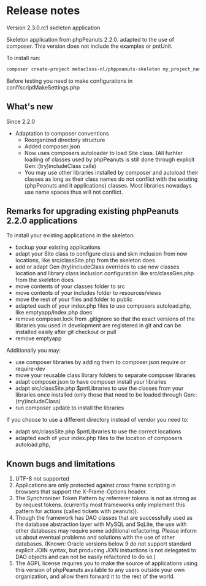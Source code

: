 Release notes
=============
Version 2.3.0.rc1 skeleton application

Skeleton application from phpPeanuts 2.2.0. adapted to the use of composer.
This version does not include the examples or pntUnit.

To install run:
``` bash
composer create-project metaclass-nl/phppeanuts-skeleton my_project_name dev-master
```
Before testing you need to make configurations in conf/scriptMakeSettings.php

What's new
----------
<P>Since 2.2.0</P>
<UL>
	<li>Adaptation to composer conventions
	<ul>
		<li>Reorganized directory structure
		<li>Added composer.json
		<li>Now uses composers autoloader to load Site class. (All furhter loading of classes used by phpPeanuts
		  is still done through explicit Gen::(try)includeClass calls)
		<li>You may use other libraries installed by composer and autoload their classes
		 as long as their class names do not conflict with the existing
		 (phpPeanuts and it applications) classes. Most libraries nowadays use
		 name spaces thus will not conflict.
	</ul>
</UL>

Remarks for upgrading existing phpPeanuts 2.2.0 applications
------------------------------------------------------------
To install your existing applications in the skeleton:
- backup your existing applications
- adapt your Site class to configure class and skin inclusion from new locations,
  like src/classSite.php from the skeleton does
- add or adapt Gen (try)includeClass overrides to use new classes location and library class inclusion configuration
  like src/classGen.php from the skeleton does
- move contents of your classes folder to src
- move contents of your includes folder to resources/views
- move the rest of your files and folder to public
- adapted each of your index.php files to use composers autoload.php,
  like emptyapp/index.php does
- remove composer.lock from .gitignore so that the exact versions of
  the libraries you used in development are registered in git and can
  be installed easily after git checkout or pull
- remove emptyapp

Additionally you may:
- use composer libraries by adding them to composer.json require or require-dev
- move your reusable class library folders to separate composer libraries
- adapt composer.json to have composer install your libraries
- adapt src/classSite.php $pntLibraries to use the classes from your libraries once installed
  (only those that need to be loaded through Gen::(try)includeClass)
- run composer update to install the libraries  

If you choose to use a different directory instead of vendor you need to:
- adapt src/classSite.php $pntLibraries to use the correct locations
- adapted each of your index.php files to the location of composers autoload.php,

</p>

Known bugs and limitations
----------------------
<OL>
	<li>UTF-8 not supported
	<li>Applications are only protected against cross frame scripting in browsers that support the X-Frame-Options header. 
	<li>The Synchronizer Token Pattern by referrerer tokens is not as strong as by request tokens. (currently
	most frameworks only implement this pattern for actions (called tickets with peanuts)). 
	<li>Though the framework has DAO classes that are successfully used as the database abstraction layer with MySQL
	and SqLite, the use with other databases may require some additional refactoring. Please inform us about eventual
	problems and solutions with the use of other databases. (Known: Oracle versions below 9 do not support standard
	explicit JOIN syntax, but producing JOIN instuctions is not delegated to DAO objects and can not be easily refactored
	to do so.)
	<li>The AGPL license requires you to make the source of applications using this version
	of phpPeanuts available to any users outside your own organization, and allow them forward
	it to the rest of the world. 
</OL>

